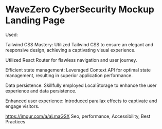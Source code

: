# WaveZero CyberSecurity Mockup Landing Page

Used:

Tailwind CSS Mastery: Utilized Tailwind CSS to ensure
an elegant and responsive design, achieving a
captivating visual experience.

Utilized React Router for flawless navigation and user
journey.

Efficient state management: Leveraged Context API
for optimal state management, resulting in superior
application performance.

Data persistence: Skillfully employed LocalStorage to
enhance the user experience and data persistence.

Enhanced user experience: Introduced parallax effects
to captivate and engage visitors.

https://imgur.com/a/aLmaGSX
Seo, performance, Accessibility, Best Practices
